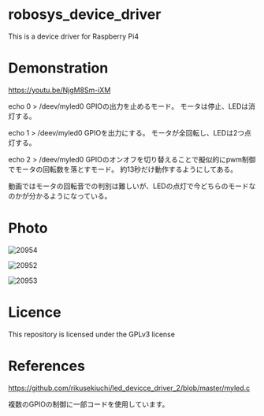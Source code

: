 # robosys_device_driver
This is a device driver for Raspberry Pi4

# Demonstration
https://youtu.be/NjgM8Sm-iXM

echo 0 > /deev/myled0
GPIOの出力を止めるモード。
モータは停止、LEDは消灯する。

echo 1 > /deev/myled0
GPIOを出力にする。
モータが全回転し、LEDは2つ点灯する。

echo 2 > /deev/myled0 
GPIOのオンオフを切り替えることで擬似的にpwm制御でモータの回転数を落とすモード。
約13秒だけ動作するようにしてある。

動画ではモータの回転音での判別は難しいが、LEDの点灯で今どちらのモードなのかが分かるようになっている。


# Photo
![20954](https://user-images.githubusercontent.com/54259047/100732836-abb7c280-3410-11eb-8918-47ab0add1773.jpg)

![20952](https://user-images.githubusercontent.com/54259047/100733032-efaac780-3410-11eb-9038-87179eeb97a6.jpg)

![20953](https://user-images.githubusercontent.com/54259047/100732983-df92e800-3410-11eb-96a4-bc110b9886dc.jpg)

# Licence
This repository is licensed under the GPLv3 license

# References
https://github.com/rikusekiuchi/led_devicce_driver_2/blob/master/myled.c

複数のGPIOの制御に一部コードを使用しています。
